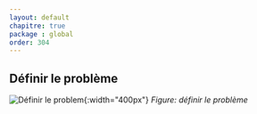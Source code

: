 ```yaml
---
layout: default
chapitre: true
package : global
order: 304
---
```


## Définir le problème

![Définir le problem](/gestion-personnels/pk_global/analyse-fonctionnelle/images/problem.jpg){:width="400px"}
*Figure: définir le problème*

<!-- note -->


<!-- new slide -->

